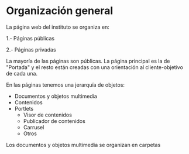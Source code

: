 # Organización general

La página web del instituto se organiza en:

1.- Páginas públicas

2.- Páginas privadas

La mayoría de las páginas son públicas.  La página principal es la de "Portada" y el resto están creadas con una orientación al cliente-objetivo de cada una.

En las páginas tenemos una jerarquía de objetos:

* Documentos y objetos multimedia
* Contenidos
* Portlets
  * Visor de contenidos
  * Publicador de contenidos
  * Carrusel
  * Otros

Los documentos y objetos multimedia se organizan en carpetas

